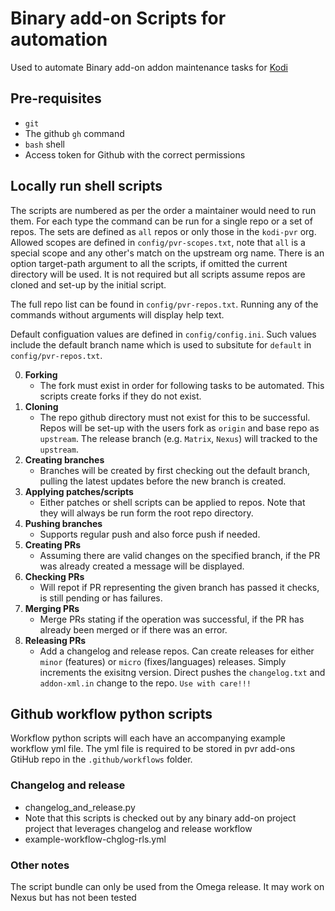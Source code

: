 # Binary add-on Scripts for automation
Used to automate Binary add-on addon maintenance tasks for [Kodi](https://kodi.tv)

## Pre-requisites

* `git`
* The github `gh` command
* `bash` shell
* Access token for Github with the correct permissions

## Locally run shell scripts

The scripts are numbered as per the order a maintainer would need to run them. For each type the command can be run for a single repo or a set of repos. The sets are defined as `all` repos or only those in the `kodi-pvr` org. Allowed scopes are defined in `config/pvr-scopes.txt`, note that `all` is a special scope and any other's match on the upstream org name. There is an option target-path argument to all the scripts, if omitted the current directory will be used. It is not required but all scripts assume repos are cloned and set-up by the initial script.

The full repo list can be found in `config/pvr-repos.txt`. Running any of the commands without arguments will display help text.

Default configuation values are defined in `config/config.ini`. Such values include the default branch name which is used to subsitute for `default` in `config/pvr-repos.txt`.

0. **Forking**
    * The fork must exist in order for following tasks to be automated. This scripts create forks if they do not exist.
1. **Cloning**
    * The repo github directory must not exist for this to be successful. Repos will be set-up with the users fork as `origin` and base repo as `upstream`. The release branch (e.g. `Matrix`, `Nexus`) will tracked to the `upstream`.
2. **Creating branches**
    * Branches will be created by first checking out the default branch, pulling the latest updates before the new branch is created.
3. **Applying patches/scripts**
    * Either patches or shell scripts can be applied to repos. Note that they will always be run form the root repo directory.
4. **Pushing branches**
    * Supports regular push and also force push if needed.
5. **Creating PRs**
    * Assuming there are valid changes on the specified branch, if the PR was already created a message will be displayed.
6. **Checking PRs**
    * Will repot if PR representing the given branch has passed it checks, is still pending or has failures.
7. **Merging PRs**
    * Merge PRs stating if the operation was successful, if the PR has already been merged or if there was an error.
8. **Releasing PRs**
    * Add a changelog and release repos. Can create releases for either `minor` (features) or `micro` (fixes/languages) releases. Simply increments the exisitng version. Direct pushes the `changelog.txt` and `addon-xml.in` change to the repo. `Use with care!!!`

## Github workflow python scripts

Workflow python scripts will each have an accompanying example workflow yml file. The yml file is required to be stored in pvr add-ons GtiHub repo in the `.github/workflows` folder.

### Changelog and release

* changelog_and_release.py
 * Note that this scripts is checked out by any binary add-on project project that leverages changelog and release workflow
* example-workflow-chglog-rls.yml

### Other notes

The script bundle can only be used from the Omega release. It may work on Nexus but has not been tested
